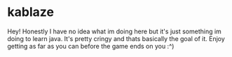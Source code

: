# kablaze

Hey! Honestly I have no idea what im doing here but it's just something im doing to learn java. It's pretty cringy and thats basically the goal of it.
Enjoy getting as far as you can before the game ends on you :^)